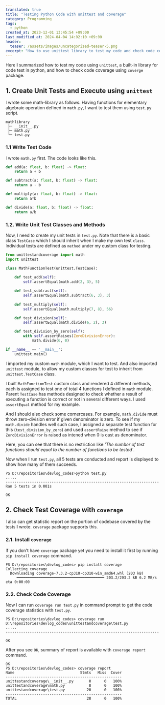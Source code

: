 ```yaml
---
translated: true
title: "Testing Python Code with unittest and coverage"
category: Programming
tags:
  - python
created_at: 2023-12-01 13:45:54 +09:00
last_modified_at: 2024-04-04 14:02:10 +09:00
header:
  teaser: /assets/images/uncategorized-teaser-5.png
excerpt: "How to use unittest library to test my code and check code coverage using coverage library."
---
```


Here I summarized how to test my code using `unittest`, a built-in library for code test in python, and how to check code coverage using `coverge` package.


## 1. Create Unit Tests and Execute using `unittest`

I wrote some math-library as follows.  Having functions for elementary algebraic operation defined in `math.py`, I want to test them using `test.py` script.

```
mathlibrary
 ├─ __init__.py
 ├─ math.py
 └─ test.py
```

### 1.1 Write Test Code

I wrote `math.py` first.  The code looks like this.

```python
def add(a: float, b: float) -> float:
    return a + b

def subtract(a: float, b: float) -> float:
    return a - b

def multiply(a: float, b: float) -> float:
    return a*b

def divide(a: float, b: float) -> float:
    return a/b
```

### 1.2. Write Unit Test Classes and Methods 

Now, I need to create my unit tests in `test.py`.  Note that there is a basic class `TestCase` which I should inherit when I make my own test `class`.  Individual tests are defined as `method` under my custom class for testing.

```python
from unittestandcoverage import math
import unittest

class MathFunctionTest(unittest.TestCase):
    
    def test_add(self):
        self.assertEqual(math.add(2, 3), 5)

    def test_subtract(self):
        self.assertEqual(math.subtract(6, 3), 3)
    
    def test_multiply(self):
        self.assertEqual(math.multiply(7, 8), 56)

    def test_division(self):
        self.assertEqual(math.divide(6, 2), 3)

    def test_division_by_zero(self):
        with self.assertRaises(ZeroDivisionError):
            math.divide(6, 0)

if __name__ == '__main__':
    unittest.main()
```

I imported my custom `math` module, which I want to test.  And also imported `unittest` module, to allow my custom classes for test to inherit from `unittest.TestCase` class.

I built `MathFunctionTest` custom class and rendered 4 different methods, each is assigned to test one of total 4 functions I defined in `math` module.  Parent `TestCase` has methods designed to check whether a result of executing a function is correct or not in several different ways.  I used `assertEqual` method for my example.

And I should also check some cornercases.  For example, `math.divide` must throw zero-division error if given denominator is zero.  To see if my `math.divide` handles well such case, I assigned a separate test function for this (`test_division_by_zero`) and used `assertRaise` method to see if `ZeroDivisionError` is raised as intened when 0 is cast as denominator.

Here, you can see that there is no restriction like *'The number of test functions should equal to the number of functions to be tested'*.

Now when I run `test.py`, all 5 tests are conducted and report is displayed to show how many of them succeeds.

```
PS D:\repositories\devlog_codes>python test.py
.....
----------------------------------------------------------------------
Ran 5 tests in 0.001s

OK
```

## 2. Check Test Coverage with `coverage`

I also can get statistic report on the portion of codebase covered by the tests I wrote.  `coverage` package supports this.

### 2.1. Install `coverage`

If you don't have `coverage` package yet you need to install it first by running `pip install coverage` command.

```
PS D:\repositories\devlog_codes> pip install coverage
Collecting coverage
  Downloading coverage-7.3.2-cp310-cp310-win_amd64.whl (203 kB)
     ━━━━━━━━━━━━━━━━━━━━━━━━━━━━━━━━━━━━━━━━ 203.2/203.2 kB 6.2 MB/s eta 0:00:00
```

### 2.2. Check Code Coverage

Now I can run `coverage run test.py` in command prompt to get the code coverage statistics with `test.py`.

```
PS D:\repositories\devlog_codes> coverage run D:\repositories\devlog_codes\unittestandcoverage\test.py
.....
----------------------------------------------------------------------

OK
```

After you see `OK`, summary of report is available with `coverage report` command.

```
OK
PS D:\repositories\devlog_codes> coverage report
Name                              Stmts   Miss  Cover
-----------------------------------------------------
unittestandcoverage\__init__.py       0      0   100%
unittestandcoverage\math.py           8      0   100%
unittestandcoverage\test.py          20      0   100%
-----------------------------------------------------
TOTAL                                28      0   100%
```
